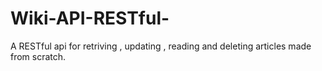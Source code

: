 # Wiki-API-RESTful-
A RESTful api for retriving , updating , reading and deleting articles made from scratch.
